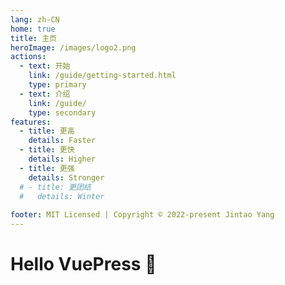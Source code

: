 ```yaml
---
lang: zh-CN
home: true
title: 主页
heroImage: /images/logo2.png
actions:
  - text: 开始
    link: /guide/getting-started.html
    type: primary
  - text: 介绍
    link: /guide/
    type: secondary
features:
  - title: 更高
    details: Faster
  - title: 更快
    details: Higher
  - title: 更强
    details: Stronger
  # - title: 更团结
  #   details: Winter
    
footer: MIT Licensed | Copyright © 2022-present Jintao Yang
---
```


# Hello VuePress 🚀

<script type="text/javascript" id="clustrmaps" src="//clustrmaps.com/map_v2.js?d=23HXRB9mOT6L6rVaQdXOTEccUfS8lttMt0tOKeNlEsA&cl=ffffff&w=a"></script>

<!-- VuePress 2 已经发布 :tada: ！ -->